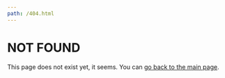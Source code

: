 ```yaml
---
path: /404.html
---
```

# NOT FOUND

This page does not exist yet, it seems. You can [go back to the main page](/). 